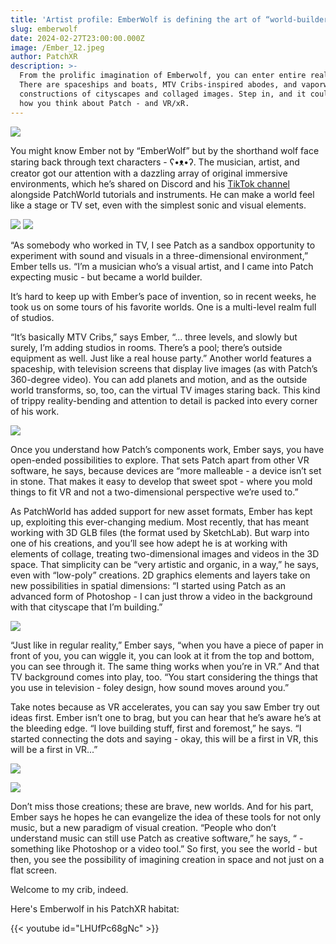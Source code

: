 ```yaml
---
title: 'Artist profile: EmberWolf is defining the art of “world-builder”'
slug: emberwolf
date: 2024-02-27T23:00:00.000Z
image: /Ember_12.jpeg
author: PatchXR
description: >-
  From the prolific imagination of Emberwolf, you can enter entire realities.
  There are spaceships and boats, MTV Cribs-inspired abodes, and vaporwave-style
  constructions of cityscapes and collaged images. Step in, and it could change
  how you think about Patch - and VR/xR.
---
```


![](/Ember_12.jpeg)

You might know Ember not by “EmberWolf” but by the shorthand wolf face staring back through text characters - ʕ•ᴥ•ʔ. The musician, artist, and creator got our attention with a dazzling array of original immersive environments, which he’s shared on Discord and his [TikTok channel](https://www.tiktok.com/@emberwolfxr) alongside PatchWorld tutorials and instruments. He can make a world feel like a stage or TV set, even with the simplest sonic and visual elements.

![](/apics/IMG_1513.jpg)
![](/apics/IMG_1388.jpg)

“As somebody who worked in TV, I see Patch as a sandbox opportunity to experiment with sound and visuals in a three-dimensional environment,” Ember tells us. “I’m a musician who’s a visual artist, and I came into Patch expecting music - but became a world builder.

It’s hard to keep up with Ember’s pace of invention, so in recent weeks, he took us on some tours of his favorite worlds. One is a multi-level realm full of studios.

“It’s basically MTV Cribs,” says Ember, “... three levels, and slowly but surely, I’m adding studios in rooms. There’s a pool; there’s outside equipment as well. Just like a real house party.” Another world features a spaceship, with television screens that display live images (as with Patch’s 360-degree video). You can add planets and motion, and as the outside world transforms, so, too, can the virtual TV images staring back. This kind of trippy reality-bending and attention to detail is packed into every corner of his work.

![](/apics/IMG_1565.jpg)

Once you understand how Patch’s components work, Ember says, you have open-ended possibilities to explore. That sets Patch apart from other VR software, he says, because devices are “more malleable - a device isn’t set in stone. That makes it easy to develop that sweet spot - where you mold things to fit VR and not a two-dimensional perspective we’re used to.”

As PatchWorld has added support for new asset formats, Ember has kept up, exploiting this ever-changing medium. Most recently, that has meant working with 3D GLB files (the format used by SketchLab). But warp into one of his creations, and you’ll see how adept he is at working with elements of collage, treating two-dimensional images and videos in the 3D space. That simplicity can be “very artistic and organic, in a way,” he says, even with “low-poly” creations. 2D graphics elements and layers take on new possibilities in spatial dimensions: “I started using Patch as an advanced form of Photoshop - I can just throw a video in the background with that cityscape that I’m building.” 

![](/Ember_11.jpeg)

“Just like in regular reality,” Ember says, “when you have a piece of paper in front of you, you can wiggle it, you can look at it from the top and bottom, you can see through it. The same thing works when you’re in VR.” And that TV background comes into play, too. “You start considering the things that you use in television - foley design, how sound moves around you.”

Take notes because as VR accelerates, you can say you saw Ember try out ideas first. Ember isn’t one to brag, but you can hear that he’s aware he’s at the bleeding edge. “I love building stuff, first and foremost,” he says. “I started connecting the dots and saying - okay, this will be a first in VR, this will be a first in VR...”

![](/apics/IMG_1387.png)

![](/apics/IMG_1515.jpg)

Don’t miss those creations; these are brave, new worlds. And for his part, Ember says he hopes he can evangelize the idea of these tools for not only music, but a new paradigm of visual creation. “People who don’t understand music can still use Patch as creative software,” he says, “ - something like Photoshop or a video tool.” So first, you see the world - but then, you see the possibility of imagining creation in space and not just on a flat screen.

Welcome to my crib, indeed.

Here's Emberwolf in his PatchXR habitat:

{{< youtube id="LHUfPc68gNc" >}}
